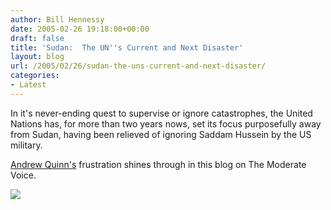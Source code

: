 ```yaml
---
author: Bill Hennessy
date: 2005-02-26 19:18:00+00:00
draft: false
title: 'Sudan:  The UN''s Current and Next Disaster'
layout: blog
url: /2005/02/26/sudan-the-uns-current-and-next-disaster/
categories:
- Latest
---
```


In it's never-ending quest to supervise or ignore catastrophes, the United Nations has, for more than two years nows, set its focus purposefully away from Sudan, having been relieved of ignoring Saddam Hussein by the US military.




[Andrew Quinn's](https://www.themoderatevoice.com/posts/1109385980.shtml) frustration shines through in this blog on The Moderate Voice. 

![](https://blog.billhennessy.com/aggbug.aspx?PostID=1241)

